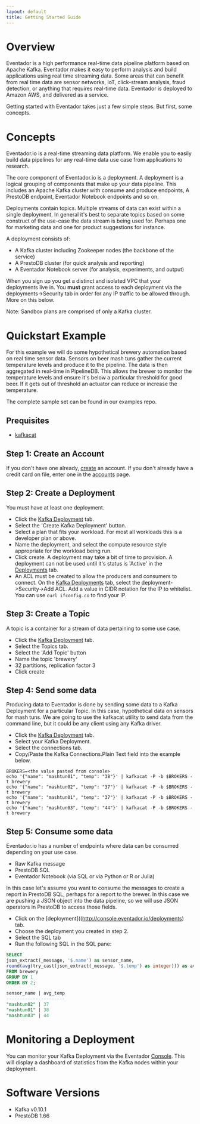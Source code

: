 ```yaml
---
layout: default
title: Getting Started Guide
---
```


# Overview

Eventador is a high performance real-time data pipeline platform based on Apache Kafka. Eventador makes it easy to perform analysis and build applications using real time streaming data. Some areas that can benefit from real time data are sensor networks, IoT, click-stream analysis, fraud detection, or anything that requires real-time data. Eventador is deployed to Amazon AWS, and delivered as a service.

Getting started with Eventador takes just a few simple steps. But first, some concepts.

# Concepts

Eventador.io is a real-time streaming data platform. We enable you to easily build data pipelines for any real-time data use case from applications to research.

The core component of Eventador.io is a deployment. A deployment is a logical grouping of components that make up your data pipeline. This includes an Apache Kafka cluster with consume and produce endpoints, A PrestoDB endpoint, Eventador Notebook endpoints and so on.

Deployments contain topics. Multiple streams of data can exist within a single deployment. In general it's best to separate topics based on some construct of the use-case the data stream is being used for. Perhaps one for marketing data and one for product suggestions for instance.

A deployment consists of:

- A Kafka cluster including Zookeeper nodes (the backbone of the service)
- A PrestoDB cluster (for quick analysis and reporting)
- A Eventador Notebook server (for analysis, experiments, and output)

When you sign up you get a distinct and isolated VPC that your deployments live in. You **must** grant access to each deployment via the deployments->Security tab in order for any IP traffic to be allowed through. More on this below.

Note: Sandbox plans are comprised of only a Kafka cluster.

# Quickstart Example

For this example we will do some hypothetical brewery automation based on real time sensor data. Sensors on beer mash tuns gather the current temperature levels and produce it to the pipeline. The data is then aggregated in real-time in PipelineDB. This allows the brewer to monitor the temperature levels and ensure it's below a particular threshold for good beer. If it gets out of threshold an actuator can reduce or increase the temperature.

The complete sample set can be found in our examples repo.

## Prequisites

- [kafkacat](https://github.com/edenhill/kafkacat)

## Step 1: Create an Account

If you don't have one already, [create](http://console.eventador.io/register) an account.
If you don't already have a credit card on file, enter one in the [accounts](http://console.eventador.io/account) page.

## Step 2: Create a Deployment

You must have at least one deployment.

- Click the [Kafka Deployment](http://console.eventador.io/deployments) tab.
- Select the 'Create Kafka Deployment' button.
- Select a plan that fits your workload. For most all workloads this is a developer plan or above.
- Name the deployment, and select the compute resource style appropriate for the workload being run.
- Click create. A deployment may take a bit of time to provision. A deployment can not be used until it's status is 'Active' in the [Deployments](http://console.eventador.io/deployments) tab.
- An ACL must be created to allow the producers and consumers to connect. On the [Kafka Deployments](http://console.eventador.io/deployments) tab, select the deployment->Security->Add ACL. Add a value in CIDR notation for the IP to whitelist. You can use ```curl ifconfig.co``` to find your IP.

## Step 3: Create a Topic

A topic is a container for a stream of data pertaining to some use case.

- Click the [Kafka Deployment](http://console.eventador.io/deployments) tab.
- Select the Topics tab.
- Select the 'Add Topic' button
- Name the topic 'brewery'
- 32 partitions, replication factor 3
- Click create

## Step 4: Send some data

Producing data to Eventador is done by sending some data to a Kafka Deployment for a particular Topic. In this case, hypothetical data on sensors for mash tuns. We are going to use the kafkacat utility to send data from the command line, but it could be any client using any Kafka driver.

- Click the [Kafka Deployment](http://console.eventador.io/deployments) tab.
- Select your Kafka Deployment.
- Select the connections tab.
- Copy/Paste the Kafka Connections.Plain Text field into the example below.

```
BROKERS=<the value pasted from console>
echo '{"name": "mashtun01", "temp": "38"}' | kafkacat -P -b $BROKERS -t brewery
echo '{"name": "mashtun02", "temp": "37"}' | kafkacat -P -b $BROKERS -t brewery
echo '{"name": "mashtun01", "temp": "37"}' | kafkacat -P -b $BROKERS -t brewery
echo '{"name": "mashtun03", "temp": "44"}' | kafkacat -P -b $BROKERS -t brewery
```

## Step 5: Consume some data

Eventador.io has a number of endpoints where data can be consumed depending on your use case.

- Raw Kafka message
- PrestoDB SQL
- Eventador Notebook (via SQL or via Python or R or Julia)

In this case let's assume you want to consume the messages to create a report in PrestoDB SQL, perhaps for a report to the brewer. In this case we are pushing a JSON object into the data pipeline, so we will use JSON operators in PrestoDB to access those fields.

- Click on the [deployment]((http://console.eventador.io/deployments) tab.
- Choose the deployment you created in step 2.
- Select the SQL tab
- Run the following SQL in the SQL pane:

```SQL
SELECT
json_extract(_message, '$.name') as sensor_name,
round(avg(try_cast(json_extract(_message, '$.temp') as integer))) as avg_temp
FROM brewery
GROUP BY 1
ORDER BY 2;

sensor_name | avg_temp
----------------------
"mashtun02" | 37
"mashtun01" | 38
"mashtun03" | 44
```

# Monitoring a Deployment

You can monitor your Kafka Deployment via the Eventador [Console](http://console.eventador.io/). This will display a dashboard of statistics from the Kafka nodes within your deployment.

# Software Versions
- Kafka v0.10.1
- PrestoDB 1.66
